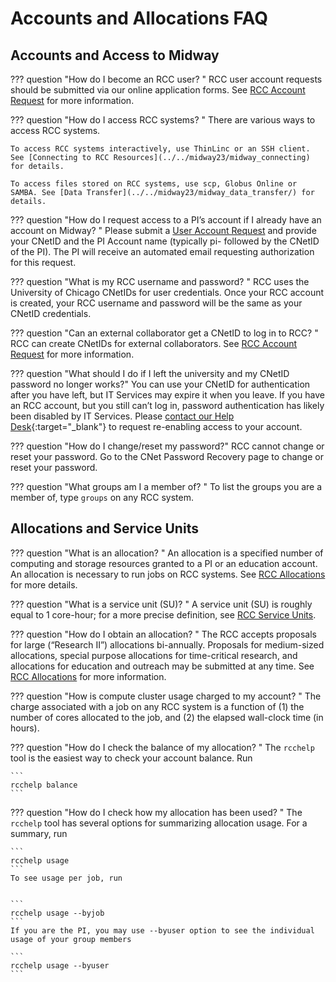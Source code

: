 # Accounts and Allocations FAQ

## Accounts and Access to Midway

??? question "How do I become an RCC user? "
    RCC user account requests should be submitted via our online application forms. See [RCC Account Request](https://rcc.uchicago.edu/accounts-allocations/request-account) for more information.

??? question "How do I access RCC systems? "
    There are various ways to access RCC systems.

    To access RCC systems interactively, use ThinLinc or an SSH client. See [Connecting to RCC Resources](../../midway23/midway_connecting) for details.

    To access files stored on RCC systems, use scp, Globus Online or SAMBA. See [Data Transfer](../../midway23/midway_data_transfer/) for details.

??? question "How do I request access to a PI’s account if I already have an account on Midway? "
    Please submit a [User Account Request](https://rcc.uchicago.edu/accounts-allocations/general-user-account-request) and provide your CNetID and the PI Account name (typically pi- followed by the CNetID of the PI). The PI will receive an automated email requesting authorization for this request.

??? question "What is my RCC username and password? "
    RCC uses the University of Chicago CNetIDs for user credentials. Once your RCC account is created, your RCC username and password will be the same as your CNetID credentials.

??? question "Can an external collaborator get a CNetID to log in to RCC? "
    RCC can create CNetIDs for external collaborators. See [RCC Account Request](https://rcc.uchicago.edu/accounts-allocations/request-account) for more information.

??? question "What should I do if I left the university and my CNetID password no longer works?"
    You can use your CNetID for authentication after you have left, but IT Services may expire it when you leave. If you have an RCC account, but you still can’t log in,  password authentication has likely been disabled by IT Services. Please [contact our Help Desk](https://rcc.uchicago.edu/support-and-services/consulting-and-technical-support){:target="_blank"} to request re-enabling access to your account.

??? question "How do I change/reset my password?"
    RCC cannot change or reset your password. Go to the CNet Password Recovery page to change or reset your password.

??? question "What groups am I a member of? "
    To list the groups you are a member of, type ```groups``` on any RCC system.

## Allocations and Service Units

??? question "What is an allocation? "
    An allocation is a specified number of computing and storage resources granted to a PI or an education account. An allocation is necessary to run jobs on RCC systems. See [RCC Allocations](https://rcc.uchicago.edu/accounts-allocations) for more details.

??? question "What is a service unit (SU)? "
    A service unit (SU) is roughly equal to 1 core-hour; for a more precise definition, see [RCC Service Units](https://rcc.uchicago.edu/accounts-allocations/user-guidelines).

??? question "How do I obtain an allocation? "
    The RCC accepts proposals for large (“Research II”) allocations bi-annually. Proposals for medium-sized allocations, special purpose allocations for time-critical research, and allocations for education and outreach may be submitted at any time. See [RCC Allocations](https://rcc.uchicago.edu/accounts-allocations/allocation-service-units) for more information.

??? question "How is compute cluster usage charged to my account? "
    The charge associated with a job on any RCC system is a function of (1) the number of cores allocated to the job, and (2) the elapsed wall-clock time (in hours).

??? question "How do I check the balance of my allocation? "
    The ```rcchelp``` tool is the easiest way to check your account balance. Run


    ``` 
    rcchelp balance  
    ```

??? question "How do I check how my allocation has been used? "
    The ```rcchelp``` tool has several options for summarizing allocation usage. For a summary, run


    ```
    rcchelp usage
    ```
    To see usage per job, run


    ```
    rcchelp usage --byjob
    ```
    If you are the PI, you may use --byuser option to see the individual usage of your group members

    ```
    rcchelp usage --byuser
    ```